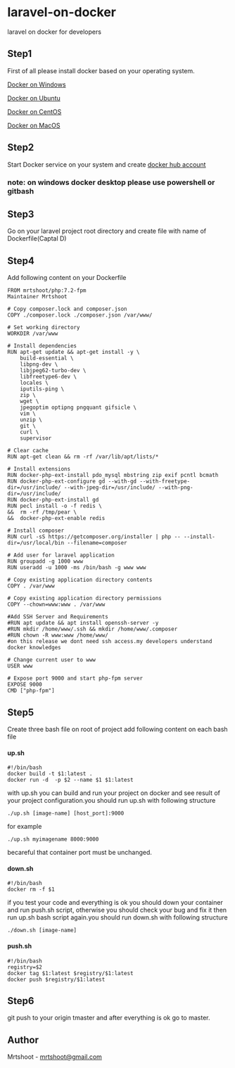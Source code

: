 # laravel-on-docker
laravel on docker for developers

## Step1
First of all please install docker based on your operating system.

[Docker on Windows](https://docs.docker.com/docker-for-windows/install/ "Go to docker on desktop installation guide page")

[Docker on Ubuntu](https://docs.docker.com/engine/install/ubuntu/ "Go to docker on ubuntu installation guide page")

[Docker on CentOS](https://docs.docker.com/engine/install/centos/ "Go to docker on centos installation guide page")

[Docker on MacOS](https://docs.docker.com/docker-for-mac/install/ "Go to docker on macos installation guide page")

## Step2
Start Docker service on your system and create [docker hub account](https://hub.docker.com/signup)
### note: on windows docker desktop please use powershell or gitbash

## Step3
Go on your laravel project root directory and create file with name of Dockerfile(Captal D)

## Step4
Add following content on your Dockerfile
```
FROM mrtshoot/php:7.2-fpm
Maintainer Mrtshoot

# Copy composer.lock and composer.json
COPY ./composer.lock ./composer.json /var/www/

# Set working directory
WORKDIR /var/www

# Install dependencies
RUN apt-get update && apt-get install -y \
    build-essential \
    libpng-dev \
    libjpeg62-turbo-dev \
    libfreetype6-dev \
    locales \
    iputils-ping \
    zip \
    wget \
    jpegoptim optipng pngquant gifsicle \
    vim \
    unzip \
    git \
    curl \
    supervisor 
 
# Clear cache
RUN apt-get clean && rm -rf /var/lib/apt/lists/*

# Install extensions
RUN docker-php-ext-install pdo_mysql mbstring zip exif pcntl bcmath
RUN docker-php-ext-configure gd --with-gd --with-freetype-dir=/usr/include/ --with-jpeg-dir=/usr/include/ --with-png-dir=/usr/include/
RUN docker-php-ext-install gd
RUN pecl install -o -f redis \
&&  rm -rf /tmp/pear \
&&  docker-php-ext-enable redis

# Install composer
RUN curl -sS https://getcomposer.org/installer | php -- --install-dir=/usr/local/bin --filename=composer

# Add user for laravel application
RUN groupadd -g 1000 www
RUN useradd -u 1000 -ms /bin/bash -g www www

# Copy existing application directory contents
COPY . /var/www

# Copy existing application directory permissions
COPY --chown=www:www . /var/www

#Add SSH Server and Requirements
#RUN apt update && apt install openssh-server -y
#RUN mkdir /home/www/.ssh && mkdir /home/www/.composer
#RUN chown -R www:www /home/www/
#on this release we dont need ssh access.my developers understand docker knowledges

# Change current user to www
USER www

# Expose port 9000 and start php-fpm server
EXPOSE 9000
CMD ["php-fpm"]
```
## Step5
Create three bash file on root of project
add following content on each bash file

#### up.sh
```
#!/bin/bash
docker build -t $1:latest .
docker run -d  -p $2 --name $1 $1:latest
```
with up.sh you can build and run your project on docker and see result of your project configuration.you should run up.sh with following structure

```
./up.sh [image-name] [host_port]:9000
```
for example
```
./up.sh myimagename 8000:9000
```

becareful that container port must be unchanged.

#### down.sh
```
#!/bin/bash
docker rm -f $1
```

if you test your code and everything is ok you should down your container and run push.sh script, otherwise you should check your bug and fix it then run up.sh bash script again.you should run down.sh with following structure

```
./down.sh [image-name]
```


#### push.sh
```
#!/bin/bash
registry=$2
docker tag $1:latest $registry/$1:latest
docker push $registry/$1:latest
```

## Step6
git push to your origin tmaster and after everything is ok go to master.

## Author
Mrtshoot - mrtshoot@gmail.com
